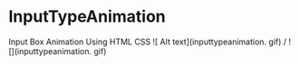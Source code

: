 # InputTypeAnimation
Input Box Animation Using HTML CSS
![ Alt text](inputtypeanimation. gif) / ! [](inputtypeanimation. gif)
